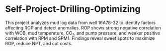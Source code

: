 # Self-Project-Drilling-Optimizing
This project analyzes mud log data from well 16A78-32 to identify factors affecting ROP and detect anomalies. ROP shows strong negative correlation with WOB, mud temperature, CO₂, and pump pressure, and weaker positive correlation with RPM and SPM1. Findings reveal sweet spots to maximize ROP, reduce NPT, and cut costs.
